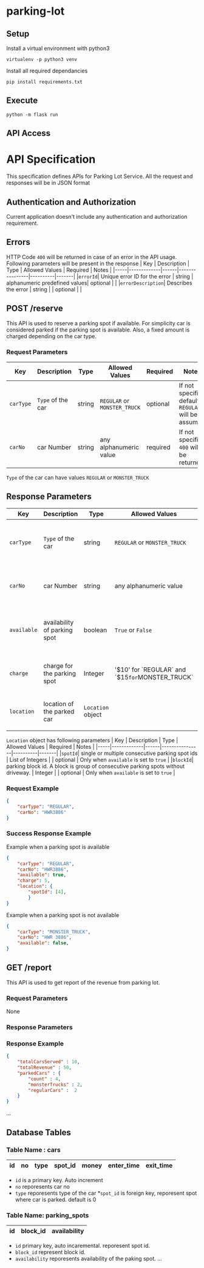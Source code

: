 # parking-lot

## Setup
Install a virtual environment with python3
```
virtualenv -p python3 venv
```
Install all required dependancies
```
pip install requirements.txt
```

## Execute

`python -m flask run`

## API Access


# API Specification
This specification defines APIs for Parking Lot Service. All the request and responses will be in JSON format

## Authentication and Authorization
Current application doesn't include any authentication and authorization requirement.

## Errors
HTTP Code `400` will be returned in case of an error in the API usage. Following parameters will be present in the response
| Key | Description | Type | Allowed Values | Required | Notes |
|-----|-------------|------|----------------|----------|-------|
|`errorId`| Unique error ID for the error | string | alphanumeric predefined values| optional | |
|`errorDescription`| Describes the error | string | | optional | |

## POST /reserve
This API is used to reserve a parking spot if available. For simplicity car is considered parked if the parking spot is available. Also, a fixed amount is charged depending on the car type.
### Request Parameters
| Key | Description | Type | Allowed Values | Required | Notes |
|-----|-------------|------|----------------|----------|-------|
|`carType`| `Type` of the car | string | `REGULAR` or `MONSTER_TRUCK` | optional | If not specified default `REGULAR` will be assumed |
|`carNo`| car Number | string | any alphanumeric value | required | If not specified `400` will be returned |

`Type` of the car can have values `REGULAR` or `MONSTER_TRUCK`

## Response Parameters

| Key | Description | Type | Allowed Values | Required | Notes |
|-----|-------------|------|----------------|----------|-------|
|`carType`| `Type` of the car | string | `REGULAR` or `MONSTER_TRUCK` | required | If not specified default `REGULAR` will be assumed |
|`carNo`| car Number | string | any alphanumeric value | required | If not specified `400` will be returned |
|`available`| availability of parking spot | boolean | `True` or `False`| required | Describes whether parking spot is available or not |
|`charge`| charge for the parking spot | Integer | '$10' for `REGULAR` and `$15` for `MONSTER_TRUCK` | optional | Only when `available` is set to `true`. |
|`location`| location of the parked car | `Location` object |  | optional | Only when `available` is set to `true` |


`Location` object has following parameters
| Key | Description | Type | Allowed Values | Required | Notes |
|-----|-------------|------|----------------|----------|-------|
|`spotId`| single or multiple consecutive parking spot ids | List of Integers |  | optional |  Only when `available` is set to `true` |
|`blockId`| parking block id. A block is group of consecutive parking spots without driveway. | Integer |  | optional |  Only when `available` is set to `true` |

### Request Example
```json
{
    "carType": "REGULAR",
    "carNo": "HWR3886"
}
```

### Success Response Example
Example when a parking spot is available
```json
{
    "carType": "REGULAR",
    "carNo": "HWR3886",
    "available": true,
    "charge": 5,
    "location": {
        "spotId": [4],  
        }
}
```

Example when a parking spot is not available
```json
{
    "carType": "MONSTER_TRUCK",
    "carNo": "HWR 3886",
    "available": false,
}
```

## GET /report
This API is used to get report of the revenue from parking lot. 

### Request Parameters
None
### Response Parameters

### Response Example
```json
{
    "totalCarsServed" : 10,
    "totalRevenue" : 50,
    "parkedCars" : {
        "count" : 4,
        "monsterTrucks" : 2,
        "regularCars" :  2
    }
}	
```

...
## Database Tables
### Table Name : cars
| id  |   no  |  type  |  spot_id |  money  |   enter_time |  exit_time |
|-----|-------|--------|----------|---------|--------------|------------|
* `id` is a primary key. Auto increment 
* `no` reporesents car no
* `type` reporesents type of the car 
*`spot_id` is foreign key, reporesent spot where car is parked. default is 0

### Table Name: parking_spots
| id |  block_id | availability  |
|----|-----------|---------------|
* `id` primary key, auto incaremental. reporesent spot id.
* `block_id` represent block id.
* `availability` reporesents availability of the paking spot.
...
